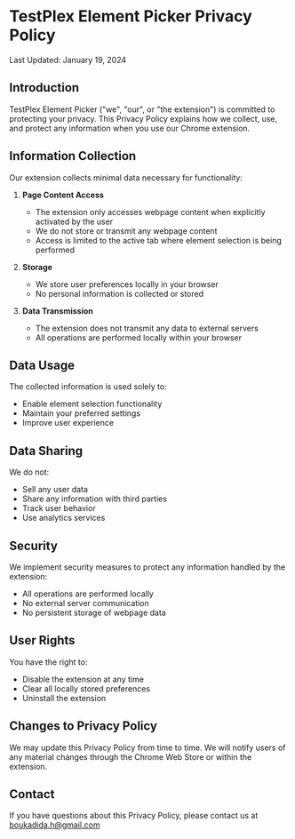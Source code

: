 # TestPlex Element Picker Privacy Policy

Last Updated: January 19, 2024

## Introduction
TestPlex Element Picker ("we", "our", or "the extension") is committed to protecting your privacy. This Privacy Policy explains how we collect, use, and protect any information when you use our Chrome extension.

## Information Collection
Our extension collects minimal data necessary for functionality:

1. **Page Content Access**
   - The extension only accesses webpage content when explicitly activated by the user
   - We do not store or transmit any webpage content
   - Access is limited to the active tab where element selection is being performed

2. **Storage**
   - We store user preferences locally in your browser
   - No personal information is collected or stored

3. **Data Transmission**
   - The extension does not transmit any data to external servers
   - All operations are performed locally within your browser

## Data Usage
The collected information is used solely to:
- Enable element selection functionality
- Maintain your preferred settings
- Improve user experience

## Data Sharing
We do not:
- Sell any user data
- Share any information with third parties
- Track user behavior
- Use analytics services

## Security
We implement security measures to protect any information handled by the extension:
- All operations are performed locally
- No external server communication
- No persistent storage of webpage data

## User Rights
You have the right to:
- Disable the extension at any time
- Clear all locally stored preferences
- Uninstall the extension

## Changes to Privacy Policy
We may update this Privacy Policy from time to time. We will notify users of any material changes through the Chrome Web Store or within the extension.

## Contact
If you have questions about this Privacy Policy, please contact us at boukadida.h@gmail.com
